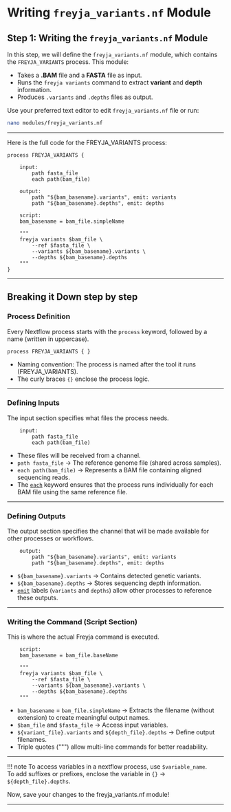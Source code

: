 # **Writing `freyja_variants.nf` Module**

## **Step 1: Writing the `freyja_variants.nf` Module**  

In this step, we will define the `freyja_variants.nf` module, which contains the `FREYJA_VARIANTS` process. This module:

- Takes a **.BAM** file and a **FASTA** file as input.
- Runs the `freyja variants` command to extract **variant** and **depth** information.
- Produces `.variants` and `.depths` files as output.

Use your preferred text editor to edit `freyja_variants.nf` file or run:  

```bash
nano modules/freyja_variants.nf
```

---

Here is the full code for the FREYJA_VARIANTS process:

```nextflow
process FREYJA_VARIANTS {

    input:
        path fasta_file
        each path(bam_file)

    output:
        path "${bam_basename}.variants", emit: variants
        path "${bam_basename}.depths", emit: depths

    script:
    bam_basename = bam_file.simpleName

    """
    freyja variants $bam_file \
        --ref $fasta_file \
        --variants ${bam_basename}.variants \
        --depths ${bam_basename}.depths
    """
}
```

---

## **Breaking it Down step by step**
### **Process Definition**
Every Nextflow process starts with the `process` keyword, followed by a name (written in uppercase).

```nextflow
process FREYJA_VARIANTS { }
```

- Naming convention: The process is named after the tool it runs (FREYJA_VARIANTS).
- The curly braces `{}` enclose the process logic.

---

### **Defining Inputs**
The input section specifies what files the process needs.

```nextflow
    input:
        path fasta_file
        each path(bam_file)
```

- These files will be received from a channel.
- `path fasta_file` → The reference genome file (shared across samples).
- `each path(bam_file)` → Represents a BAM file containing aligned sequencing reads.
- The [`each`](https://www.nextflow.io/docs/latest/process.html#input-repeaters-each) keyword ensures that the process runs individually for each BAM file using the same reference file.

---

### **Defining Outputs**
The output section specifies the channel that will be made available for other processes or workflows.

```nextflow
    output:
        path "${bam_basename}.variants", emit: variants
        path "${bam_basename}.depths", emit: depths
```

- `${bam_basename}.variants` → Contains detected genetic variants.
- `${bam_basename}.depths` → Stores sequencing depth information.
- [`emit`](https://www.nextflow.io/docs/latest/process.html#naming-outputs) labels (`variants` and `depths`) allow other processes to reference these outputs.

---

### **Writing the Command (Script Section)**
This is where the actual Freyja command is executed.

```nextflow
    script:
    bam_basename = bam_file.baseName

    """
    freyja variants $bam_file \
        --ref $fasta_file \
        --variants ${bam_basename}.variants \
        --depths ${bam_basename}.depths
    """
```

- `bam_basename` = `bam_file.simpleName` → Extracts the filename (without extension) to create meaningful output names.
- `$bam_file` and `$fasta_file` → Access input variables.
- `${variant_file}.variants` and `${depth_file}.depths` → Define output filenames.
- Triple quotes (""") allow multi-line commands for better readability.

---

!!! note
    To access variables in a nextflow process, use `$variable_name`.<br>
    To add suffixes or prefixes, enclose the variable in `{}` → `${depth_file}.depths`.<br>

Now, save your changes to the freyja_variants.nf module!

---